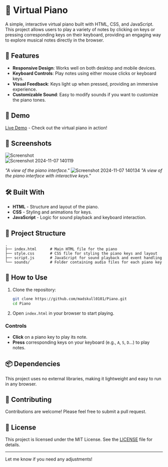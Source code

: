 

# 🎹 Virtual Piano

A simple, interactive virtual piano built with HTML, CSS, and JavaScript. This project allows users to play a variety of notes by clicking on keys or pressing corresponding keys on their keyboard, providing an engaging way to explore musical notes directly in the browser.

## 🚀 Features

- **Responsive Design**: Works well on both desktop and mobile devices.
- **Keyboard Controls**: Play notes using either mouse clicks or keyboard keys.
- **Visual Feedback**: Keys light up when pressed, providing an immersive experience.
- **Customizable Sound**: Easy to modify sounds if you want to customize the piano tones.

## 🎥 Demo

[Live Demo](#) - Check out the virtual piano in action!

## 📸 Screenshots

![Screenshot](#)  
![Screenshot 2024-11-07 140119](https://github.com/user-attachments/assets/9decf09d-f657-438d-a30a-814382dfb369)

*"A view of the piano interface."*
![Screenshot 2024-11-07 140134](https://github.com/user-attachments/assets/f26edace-18fd-40f0-8b8e-6d237c64ba31)
*"A view of the piano interface with interactive keys."*


## 🛠️ Built With

- **HTML** - Structure and layout of the piano.
- **CSS** - Styling and animations for keys.
- **JavaScript** - Logic for sound playback and keyboard interaction.

## 📂 Project Structure

```plaintext
.
├── index.html      # Main HTML file for the piano
├── style.css       # CSS file for styling the piano keys and layout
├── script.js       # JavaScript for sound playback and event handling
└── sounds/         # Folder containing audio files for each piano key
```

## 🎹 How to Use

1. Clone the repository:

   ```bash
   git clone https://github.com/madskull0101/Piano.git
   cd Piano
   ```

2. Open `index.html` in your browser to start playing.

### Controls

- **Click** on a piano key to play its note.
- **Press** corresponding keys on your keyboard (e.g., `A`, `S`, `D`...) to play notes.

## 📦 Dependencies

This project uses no external libraries, making it lightweight and easy to run in any browser.

## 🤝 Contributing

Contributions are welcome! Please feel free to submit a pull request.

## 📄 License

This project is licensed under the MIT License. See the [LICENSE](LICENSE) file for details.

---

Let me know if you need any adjustments!
